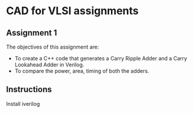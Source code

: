 # CAD for VLSI assignments

## Assignment 1

The objectives of this assignment are:
- To create a C++ code that generates a Carry Ripple Adder and a Carry Lookahead Adder in Verilog.
- To compare the power, area, timing of both the adders.

## Instructions

Install iverilog
